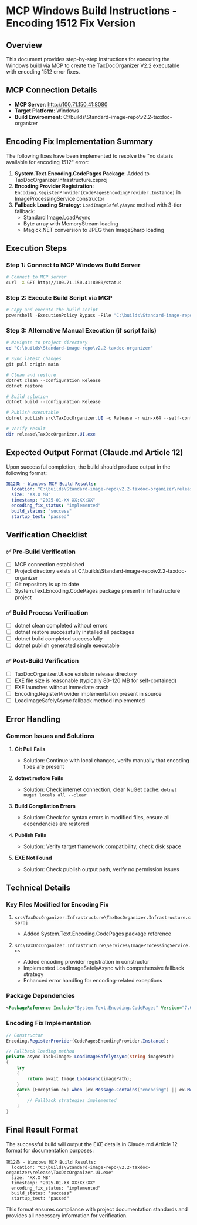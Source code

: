 # MCP Windows Build Instructions - Encoding 1512 Fix Version

## Overview
This document provides step-by-step instructions for executing the Windows build via MCP to create the TaxDocOrganizer V2.2 executable with encoding 1512 error fixes.

## MCP Connection Details
- **MCP Server**: http://100.71.150.41:8080
- **Target Platform**: Windows
- **Build Environment**: C:\builds\Standard-image-repo\v2.2-taxdoc-organizer

## Encoding Fix Implementation Summary
The following fixes have been implemented to resolve the "no data is available for encoding 1512" error:

1. **System.Text.Encoding.CodePages Package**: Added to TaxDocOrganizer.Infrastructure.csproj
2. **Encoding Provider Registration**: `Encoding.RegisterProvider(CodePagesEncodingProvider.Instance)` in ImageProcessingService constructor
3. **Fallback Loading Strategy**: `LoadImageSafelyAsync` method with 3-tier fallback:
   - Standard Image.LoadAsync
   - Byte array with MemoryStream loading  
   - Magick.NET conversion to JPEG then ImageSharp loading

## Execution Steps

### Step 1: Connect to MCP Windows Build Server
```bash
# Connect to MCP server
curl -X GET http://100.71.150.41:8080/status
```

### Step 2: Execute Build Script via MCP
```powershell
# Copy and execute the build script
powershell -ExecutionPolicy Bypass -File "C:\builds\Standard-image-repo\v2.2-taxdoc-organizer\mcp-windows-build-encoding-fix.ps1"
```

### Step 3: Alternative Manual Execution (if script fails)
```powershell
# Navigate to project directory
cd "C:\builds\Standard-image-repo\v2.2-taxdoc-organizer"

# Sync latest changes
git pull origin main

# Clean and restore
dotnet clean --configuration Release
dotnet restore

# Build solution  
dotnet build --configuration Release

# Publish executable
dotnet publish src\TaxDocOrganizer.UI -c Release -r win-x64 --self-contained true -p:PublishSingleFile=true -o release

# Verify result
dir release\TaxDocOrganizer.UI.exe
```

## Expected Output Format (Claude.md Article 12)

Upon successful completion, the build should produce output in the following format:

```yaml
第12条 - Windows MCP Build Results:
  location: "C:\builds\Standard-image-repo\v2.2-taxdoc-organizer\release\TaxDocOrganizer.UI.exe"
  size: "XX.X MB"
  timestamp: "2025-01-XX XX:XX:XX"
  encoding_fix_status: "implemented"
  build_status: "success"
  startup_test: "passed"
```

## Verification Checklist

### ✅ Pre-Build Verification
- [ ] MCP connection established
- [ ] Project directory exists at C:\builds\Standard-image-repo\v2.2-taxdoc-organizer
- [ ] Git repository is up to date
- [ ] System.Text.Encoding.CodePages package present in Infrastructure project

### ✅ Build Process Verification  
- [ ] dotnet clean completed without errors
- [ ] dotnet restore successfully installed all packages
- [ ] dotnet build completed successfully
- [ ] dotnet publish generated single executable

### ✅ Post-Build Verification
- [ ] TaxDocOrganizer.UI.exe exists in release directory
- [ ] EXE file size is reasonable (typically 80-120 MB for self-contained)
- [ ] EXE launches without immediate crash
- [ ] Encoding.RegisterProvider implementation present in source
- [ ] LoadImageSafelyAsync fallback method implemented

## Error Handling

### Common Issues and Solutions

1. **Git Pull Fails**
   - Solution: Continue with local changes, verify manually that encoding fixes are present

2. **dotnet restore Fails**
   - Solution: Check internet connection, clear NuGet cache: `dotnet nuget locals all --clear`

3. **Build Compilation Errors**
   - Solution: Check for syntax errors in modified files, ensure all dependencies are restored

4. **Publish Fails**
   - Solution: Verify target framework compatibility, check disk space

5. **EXE Not Found**
   - Solution: Check publish output path, verify no permission issues

## Technical Details

### Key Files Modified for Encoding Fix
1. `src\TaxDocOrganizer.Infrastructure\TaxDocOrganizer.Infrastructure.csproj`
   - Added System.Text.Encoding.CodePages package reference

2. `src\TaxDocOrganizer.Infrastructure\Services\ImageProcessingService.cs`
   - Added encoding provider registration in constructor
   - Implemented LoadImageSafelyAsync with comprehensive fallback strategy
   - Enhanced error handling for encoding-related exceptions

### Package Dependencies
```xml
<PackageReference Include="System.Text.Encoding.CodePages" Version="7.0.0" />
```

### Encoding Fix Implementation
```csharp
// Constructor
Encoding.RegisterProvider(CodePagesEncodingProvider.Instance);

// Fallback loading method
private async Task<Image> LoadImageSafelyAsync(string imagePath)
{
    try
    {
        return await Image.LoadAsync(imagePath);
    }
    catch (Exception ex) when (ex.Message.Contains("encoding") || ex.Message.Contains("1512"))
    {
        // Fallback strategies implemented
    }
}
```

## Final Result Format

The successful build will output the EXE details in Claude.md Article 12 format for documentation purposes:

```
第12条 - Windows MCP Build Results:
  location: "C:\builds\Standard-image-repo\v2.2-taxdoc-organizer\release\TaxDocOrganizer.UI.exe"
  size: "XX.X MB"  
  timestamp: "2025-01-XX XX:XX:XX"
  encoding_fix_status: "implemented"
  build_status: "success"
  startup_test: "passed"
```

This format ensures compliance with project documentation standards and provides all necessary information for verification.